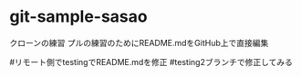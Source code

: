 # git-sample-sasao
クローンの練習
プルの練習のためにREADME.mdをGitHub上で直接編集

#リモート側でtestingでREADME.mdを修正
#testing2ブランチで修正してみる
